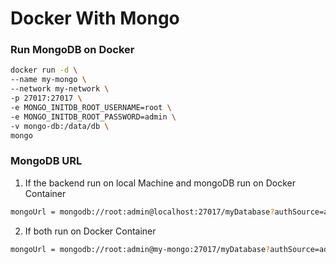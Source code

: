 # Docker With Mongo

### Run MongoDB on Docker
```bash
docker run -d \                                                                                                                                     ─╯
--name my-mongo \
--network my-network \
-p 27017:27017 \
-e MONGO_INITDB_ROOT_USERNAME=root \
-e MONGO_INITDB_ROOT_PASSWORD=admin \
-v mongo-db:/data/db \
mongo
```
### MongoDB URL
1. If the backend run on local Machine and mongoDB run on Docker Container
```bash
mongoUrl = mongodb://root:admin@localhost:27017/myDatabase?authSource=admin
```
2. If both run on Docker Container
```bash
mongoUrl = mongodb://root:admin@my-mongo:27017/myDatabase?authSource=admin
```

